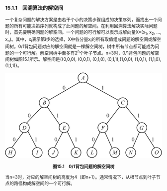### 15.1.1　回溯算法的解空间

一个复杂问题的解决方案是由若干个小的决策步骤组成的决策序列，而找出一个问题的所有可能决策序列就构成了此问题的解空间。在利用回溯算法解决实际问题时，首先要明确问题的解空间。一个问题的可行解可以表示成解向量X=(x<sub class="my_markdown">1</sub>, x<sub>2</sub>, …, x<sub class="my_markdown">n</sub>)。其中，x<sub class="my_markdown">i</sub>表示第i步的选择，X中各分量x<sub class="my_markdown">i</sub>的所有取值组成问题的解空间或解空间树。0/1背包问题对应的解空间就是一棵解空间树，树中所有节点都可能成为问题的一个可行解。解空间树中至多有2<sup class="my_markdown">n</sup>个叶子节点。n=3时，0/1背包问题的解空间树如图15.1所示。解空间是{(0,0,0), (0,0,1), (0,1,0), (0,1,1),(1,0,0), (1,0,1), (1,1,0), (1,1,1)}。

![392.png](../images/392.png)
<center class="my_markdown"><b class="my_markdown">图15.1　0/1背包问题的解空间树</b></center>

当n=3时，对应的解空间树的高度为4（即n+1）。通常情况下，从根节点到叶子节点的路径构成解空间的一个可行解。

